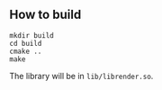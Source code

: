 ## How to build
```
mkdir build
cd build
cmake ..
make
```

The library will be in `lib/librender.so`.